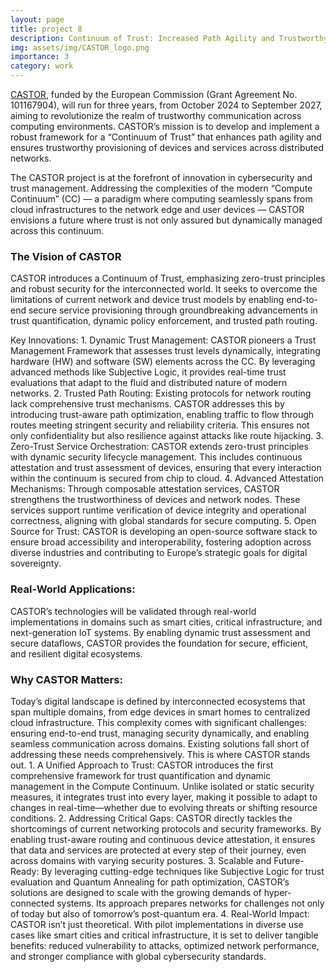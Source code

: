 ```yaml
---
layout: page
title: project 8
description: Continuum of Trust: Increased Path Agility and Trustworthy Device and Service Provisioning
img: assets/img/CASTOR_logo.png
importance: 3
category: work
---
```



[CASTOR](https://castorhorizon.eu/), funded by the European Commission (Grant Agreement No. 101167904), will run for three years, from October 2024 to September 2027, aiming to revolutionize the realm of trustworthy communication across computing environments. CASTOR’s mission is to develop and implement a robust framework for a “Continuum of Trust” that enhances path agility and ensures trustworthy provisioning of devices and services across distributed networks.

The CASTOR project is at the forefront of innovation in cybersecurity and trust management. Addressing the complexities of the modern “Compute Continuum” (CC) — a paradigm where computing seamlessly spans from cloud infrastructures to the network edge and user devices — CASTOR envisions a future where trust is not only assured but dynamically managed across this continuum.

### The Vision of CASTOR

CASTOR introduces a Continuum of Trust, emphasizing zero-trust principles and robust security for the interconnected world. It seeks to overcome the limitations of current network and device trust models by enabling end-to-end secure service provisioning through groundbreaking advancements in trust quantification, dynamic policy enforcement, and trusted path routing.

Key Innovations:
	1.	Dynamic Trust Management: CASTOR pioneers a Trust Management Framework that assesses trust levels dynamically, integrating hardware (HW) and software (SW) elements across the CC. By leveraging advanced methods like Subjective Logic, it provides real-time trust evaluations that adapt to the fluid and distributed nature of modern networks.
	2.	Trusted Path Routing: Existing protocols for network routing lack comprehensive trust mechanisms. CASTOR addresses this by introducing trust-aware path optimization, enabling traffic to flow through routes meeting stringent security and reliability criteria. This ensures not only confidentiality but also resilience against attacks like route hijacking.
	3.	Zero-Trust Service Orchestration: CASTOR extends zero-trust principles with dynamic security lifecycle management. This includes continuous attestation and trust assessment of devices, ensuring that every interaction within the continuum is secured from chip to cloud.
	4.	Advanced Attestation Mechanisms: Through composable attestation services, CASTOR strengthens the trustworthiness of devices and network nodes. These services support runtime verification of device integrity and operational correctness, aligning with global standards for secure computing.
	5.	Open Source for Trust: CASTOR is developing an open-source software stack to ensure broad accessibility and interoperability, fostering adoption across diverse industries and contributing to Europe’s strategic goals for digital sovereignty.

### Real-World Applications:

CASTOR’s technologies will be validated through real-world implementations in domains such as smart cities, critical infrastructure, and next-generation IoT systems. By enabling dynamic trust assessment and secure dataflows, CASTOR provides the foundation for secure, efficient, and resilient digital ecosystems.

### Why CASTOR Matters:

Today’s digital landscape is defined by interconnected ecosystems that span multiple domains, from edge devices in smart homes to centralized cloud infrastructure. This complexity comes with significant challenges: ensuring end-to-end trust, managing security dynamically, and enabling seamless communication across domains. Existing solutions fall short of addressing these needs comprehensively. This is where CASTOR stands out.
	1.	A Unified Approach to Trust: CASTOR introduces the first comprehensive framework for trust quantification and dynamic management in the Compute Continuum. Unlike isolated or static security measures, it integrates trust into every layer, making it possible to adapt to changes in real-time—whether due to evolving threats or shifting resource conditions.
	2.	Addressing Critical Gaps: CASTOR directly tackles the shortcomings of current networking protocols and security frameworks. By enabling trust-aware routing and continuous device attestation, it ensures that data and services are protected at every step of their journey, even across domains with varying security postures.
	3.	Scalable and Future-Ready: By leveraging cutting-edge techniques like Subjective Logic for trust evaluation and Quantum Annealing for path optimization, CASTOR’s solutions are designed to scale with the growing demands of hyper-connected systems. Its approach prepares networks for challenges not only of today but also of tomorrow’s post-quantum era.
	4.	Real-World Impact: CASTOR isn’t just theoretical. With pilot implementations in diverse use cases like smart cities and critical infrastructure, it is set to deliver tangible benefits: reduced vulnerability to attacks, optimized network performance, and stronger compliance with global cybersecurity standards.

